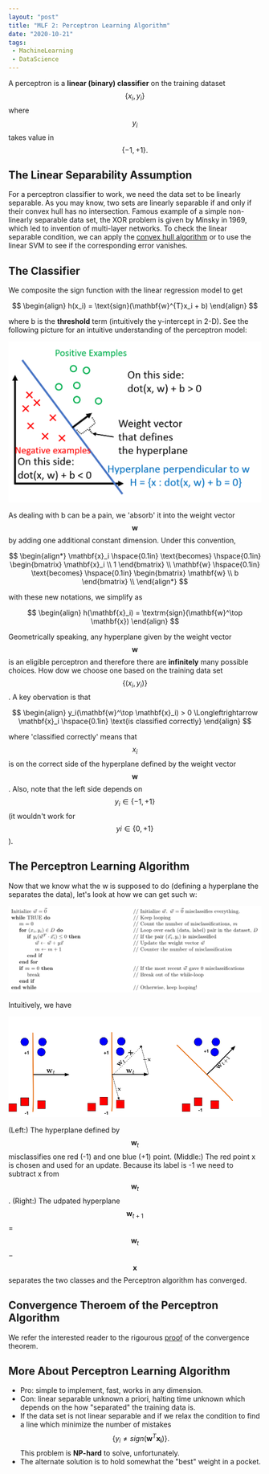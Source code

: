 ```yaml
---
layout: "post"
title: "MLF 2: Perceptron Learning Algorithm"
date: "2020-10-21"
tags:
 - MachineLearning
 - DataScience
---
```

A perceptron is a  **linear (binary) classifier** on the training dataset $$\{x_i, y_i\} $$ where $$y_i$$ takes value in $$ \{-1, +1\}.$$

## The Linear Separability Assumption

For a perceptron classifier to work, we need the data set to be linearly separable. As you may know, two sets are linearly separable if and only if their convex hull has no intersection. Famous example of a simple non-linearly separable data set, the XOR problem is given by Minsky in 1969, which led to invention of multi-layer networks. To check the linear separable condition, we can apply the [convex hull algorithm](https://en.wikipedia.org/wiki/Convex_hull_algorithms) or to use the linear SVM to see if the corresponding error vanishes.



## The Classifier
We composite the sign function with the linear regression model to get 

$$ 
\begin{align} 
h(x_i) = \text{sign}(\mathbf{w}^{T}x_i + b)
\end{align}
$$ 

where b is the **threshold** term (intuitively the y-intercept in 2-D). See the following picture for an intuitive understanding of the perceptron model:

![perceptron_img1](/assets/img/perceptron_img1.png)

As dealing with b can be a pain, we 'absorb' it into the weight vector $$\mathbf{w}$$ by adding one additional constant dimension. Under this convention,

$$
\begin{align*}
\mathbf{x}_i \hspace{0.1in} \text{becomes} \hspace{0.1in} \begin{bmatrix} \mathbf{x}_i \\ 1  \end{bmatrix} \\
\mathbf{w} \hspace{0.1in} \text{becomes} \hspace{0.1in} \begin{bmatrix} \mathbf{w} \\ b  \end{bmatrix} \\ 
\end{align*}
$$

with these new notations, we simplify as

$$
\begin{align}
h(\mathbf{x}_i) = \textrm{sign}(\mathbf{w}^\top \mathbf{x})
\end{align}
$$

Geometrically speaking, any hyperplane given by the weight vector $$\mathbf{w}$$ is an eligible perceptron and therefore there are **infinitely** many possible choices. How dow we choose one based on the training data set $$\{(x_i, y_i)\}$$. A key obervation is that 

$$
\begin{align}
y_i(\mathbf{w}^\top \mathbf{x}_i) > 0 \Longleftrightarrow \mathbf{x}_i \hspace{0.1in} \text{is classified correctly}
\end{align}
$$

where 'classified correctly' means that $$x_i$$ is on the correct side of the hyperplane defined by the weight vector $$\mathbf{w}$$. Also, note that the left side depends on $$y_i \in \{−1,+1\}$$ (it wouldn't work for $$yi \in \{0,+1\}$$). 

## The Perceptron Learning Algorithm
Now that we know what the w is supposed to do (defining a hyperplane the separates the data), let's look at how we can get such w:

![perceptron_img](/assets/img/perceptron_algo.png)

Intuitively, we have

![perceptron_img](/assets/img/PerceptronUpdate.png)

(Left:) The hyperplane defined by $$\mathbf{w}_t$$ misclassifies one red (-1) and one blue (+1) point. (Middle:) The red point x is chosen and used for an update. Because its label is -1 we need to subtract x from $$\mathbf{w}_t$$. (Right:) The udpated hyperplane $$\mathbf{w}_{t+1}$$ = $$\mathbf{w}_t$$ − $$\mathbf{x}$$ separates the two classes and the Perceptron algorithm has converged.

## Convergence Theroem of the Perceptron Algorithm 

We refer the interested reader to the rigourous [proof](/assets/pdf/perceptron_convergence_theorem.pdf) of the convergence theorem.

## More About Perceptron Learning Algorithm
* Pro: simple to implement, fast, works in any dimension.
* Con: linear separable unknown a priori, halting time unknown which depends on the how "separated" the training data is.
* If the data set is not linear separable and if we relax the condition to find a line which minimize the number of mistakes $$ \{ y_i \neq sign(\mathbf{w}^T\mathbf{x_i})\}. $$ This problem is **NP-hard** to solve, unfortunately.
* The alternate solution is to hold somewhat the "best" weight in a pocket.
